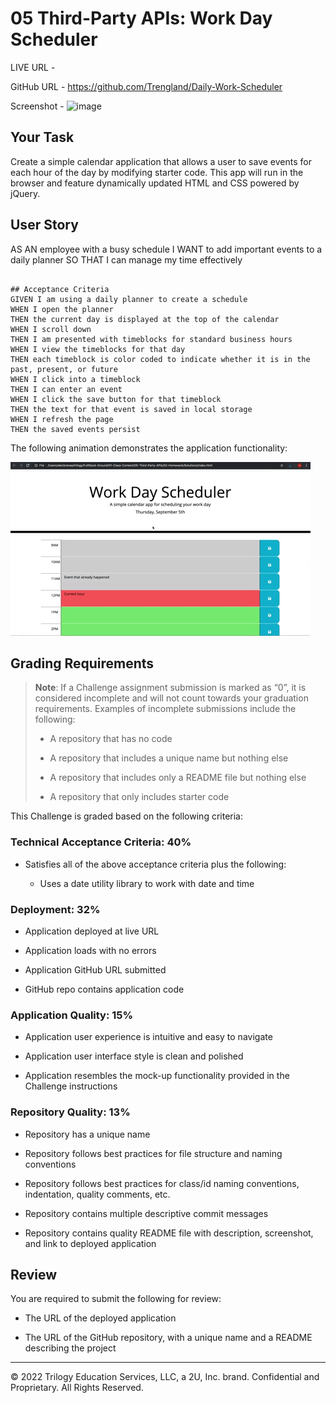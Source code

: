 # 05 Third-Party APIs: Work Day Scheduler
LIVE URL - 

GitHub URL - https://github.com/Trengland/Daily-Work-Scheduler 

Screenshot - ![image](https://user-images.githubusercontent.com/122329399/221688151-d932e1d9-502d-4fcf-bbbc-1c4cefd8e8c8.png)






## Your Task
Create a simple calendar application that allows a user to save events for each hour of the day by modifying starter code. This app will run in the browser and feature dynamically updated HTML and CSS powered by jQuery.

## User Story
AS AN employee with a busy schedule
I WANT to add important events to a daily planner
SO THAT I can manage my time effectively
```

## Acceptance Criteria
GIVEN I am using a daily planner to create a schedule
WHEN I open the planner
THEN the current day is displayed at the top of the calendar
WHEN I scroll down
THEN I am presented with timeblocks for standard business hours
WHEN I view the timeblocks for that day
THEN each timeblock is color coded to indicate whether it is in the past, present, or future
WHEN I click into a timeblock
THEN I can enter an event
WHEN I click the save button for that timeblock
THEN the text for that event is saved in local storage
WHEN I refresh the page
THEN the saved events persist
```

The following animation demonstrates the application functionality:
<!-- @TODO: create ticket to review/update image) -->
![A user clicks on slots on the color-coded calendar and edits the events.](./Assets/05-third-party-apis-homework-demo.gif)


## Grading Requirements
> **Note**: If a Challenge assignment submission is marked as “0”, it is considered incomplete and will not count towards your graduation requirements. Examples of incomplete submissions include the following:
>
> * A repository that has no code
>
> * A repository that includes a unique name but nothing else
>
> * A repository that includes only a README file but nothing else
>
> * A repository that only includes starter code

This Challenge is graded based on the following criteria:

### Technical Acceptance Criteria: 40%
* Satisfies all of the above acceptance criteria plus the following:

  * Uses a date utility library to work with date and time


### Deployment: 32%
* Application deployed at live URL

* Application loads with no errors

* Application GitHub URL submitted

* GitHub repo contains application code


### Application Quality: 15%
* Application user experience is intuitive and easy to navigate

* Application user interface style is clean and polished

* Application resembles the mock-up functionality provided in the Challenge instructions


### Repository Quality: 13%
* Repository has a unique name

* Repository follows best practices for file structure and naming conventions

* Repository follows best practices for class/id naming conventions, indentation, quality comments, etc.

* Repository contains multiple descriptive commit messages

* Repository contains quality README file with description, screenshot, and link to deployed application


## Review
You are required to submit the following for review:

* The URL of the deployed application

* The URL of the GitHub repository, with a unique name and a README describing the project

- - -
© 2022 Trilogy Education Services, LLC, a 2U, Inc. brand. Confidential and Proprietary. All Rights Reserved.
